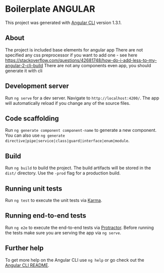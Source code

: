 # Boilerplate ANGULAR

This project was generated with [Angular CLI](https://github.com/angular/angular-cli) version 1.3.1.

## About
The project is included base elements for angular app
There are not specified any css preprocessor if you want to add one - see here https://stackoverflow.com/questions/42681748/how-do-i-add-less-to-my-angular-2-cli-build
There are not any components even app, you should generate it with cli

## Development server

Run `ng serve` for a dev server. Navigate to `http://localhost:4200/`. The app will automatically reload if you change any of the source files.

## Code scaffolding

Run `ng generate component component-name` to generate a new component. You can also use `ng generate directive|pipe|service|class|guard|interface|enum|module`.

## Build

Run `ng build` to build the project. The build artifacts will be stored in the `dist/` directory. Use the `-prod` flag for a production build.

## Running unit tests

Run `ng test` to execute the unit tests via [Karma](https://karma-runner.github.io).

## Running end-to-end tests

Run `ng e2e` to execute the end-to-end tests via [Protractor](http://www.protractortest.org/).
Before running the tests make sure you are serving the app via `ng serve`.

## Further help

To get more help on the Angular CLI use `ng help` or go check out the [Angular CLI README](https://github.com/angular/angular-cli/blob/master/README.md).
